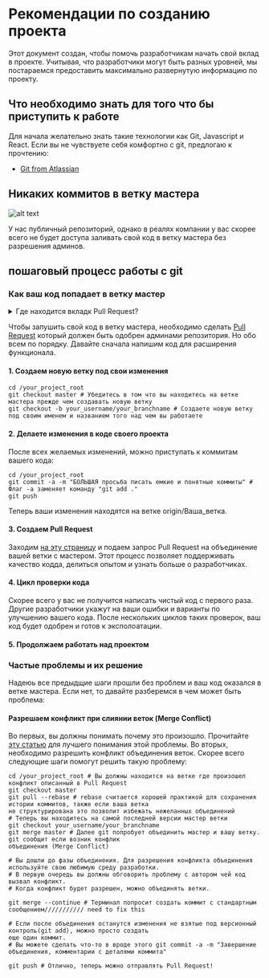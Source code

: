 # Рекомендации по созданию проекта

Этот документ создан, чтобы помочь разработчикам начать свой вклад в проекте. Учитывая, что разработчики могут быть разных уровней, 
мы постараемся предоставить максимально развернутую информацию по проекту.

## Что необходимо знать для того что бы приступить к работе

Для начала желательно знать такие технологии как Git, Javascript и React. Если вы не чувствуете себя комфортно с git, предлогаю 
к прочтению:

- [Git from Atlassian](https://www.atlassian.com/git/tutorials)

## Никаких коммитов в ветку мастера

![alt text](https://memegenerator.net/img/instances/55464448/one-does-not-simply-push-code-into-the-master-branch.jpg "Logo Title Text 1")

У нас публичный репозиторий, однако в реалях компании у вас скорее всего не будет доступа заливать свой код в ветку мастера
без разрешения админов. 

## пошаговый процесс работы с git

### Как ваш код попадает в ветку мастер

<details>
<summary>Где находится вкладк Pull Request?</summary>

![](https://lh3.googleusercontent.com/bLAED8yEcWixftjL2ZkRgjdgdIymZD8ZRyQokiONPLW6OPz76EH4iIYnJRJQhRr2GE_MYz7kzFV6oaEb3wKEtexkxHxQ4hjqN-5oMBV6QlNVVHMwy7Gp1BQUltzzXnnT4NnV2MSpQDGE25dcIL8ObJZcWB940-xd88Hd2iA5gFxxKRmIqrJoGBHGYfhMo_EBftkyAZwhc_HNODxMdqmp2CWuQJhRg_9gebV3vBlRqqZ0v4sUlb-GnL8Vqxz4yJf-2RB0Km5thji10WTGL7pUafF8ts_XClSLXV5S29vjeB4Wv92v8_cnwudhu-awJY3iAgZGGru7k6N0nRF4VAEkxUX_t9iODOK3QOBDL4BJrH93F7GoVUab5VVMvOBi-UO20uj-CQt5nRorvEstQQnkn9CtVV2XzVhLJ2egxCFAdcY8r1c4cv-4OoqWlpGT-CBr_AsUZfwxaVYe7q8CMtr80DZdABxmVDtA-6agzfIxKcA325oGxZ5s8y6aJREcwyfgrex3WmjHlt_CC-cc6i1wcbTuY4ydS14gmW2xaEYH-Lb-1wZMOrSunyYF6lVVWaWqg14F_MKNrjXo4tzVJe2uW8Oc5ghgCIgU4b0zcQgboqX0DFqwGOU1VR-R9Fs66fD44GczDElNcq0CMnGjZ2DWqhr9RO9k7kx9pgYDFJqC-vGmkgt0P9Gu2Wfj2XxDSA=w1000-h405-no?authuser=0)
 
</details>

Чтобы запушить свой код в ветку мастера, необходимо сделать [Pull Request](https://www.atlassian.com/git/tutorials/making-a-pull-request)
который должен быть одобрен админами репозитория.
Но обо всем по порядку. Давайте сначала напишим код для расширения функционала.


#### 1. Создаем новую ветку под свои изменения

```shell
cd /your_project_root  
git checkout master # Убедитесь в том что вы находитесь на ветке мастера прежде чем создавать новую ветку
git checkout -b your_username/your_branchname # Создаете новую ветку под своим именем и названием того над чем вы работаете
```

#### 2. Делаете изменения в коде своего проекта

После всех желаемых изменений, можно приступать к коммитам вашего кода:

```shell
cd /your_project_root
git commit -a -m "БОЛЬШАЯ просьба писать емкие и понятные коммиты" # Флаг -a заменяет команду "git add ."
git push
```

Теперь ваши изменения находятся на ветке origin/Ваша_ветка.

#### 3. Создаем Pull Request

Заходим [на эту страницу](https://github.com/Practiq-io/company-landing/compare) и подаем запрос Pull Request на объединение 
вашей ветки с мастером. Этот процесс позволяет поддерживать качество кодда, делиться опытом и узнать больше о разработчиках.

#### 4. Цикл проверки кода

Скорее всего у вас не получится написать чистый код с первого раза. Другие разработчики укажут на ваши ошибки и варианты по улучшению вашего кода.
После нескольких циклов таких проверок, ваш код будет одобрен и готов к эксполоатации.

#### 5. Продолжаем работать над проектом

### Частые проблемы и их решение

Надеюь все предыдщие шаги прошли без проблем и ваш код оказался в ветке мастера. Если нет, то давайте разберемся в чем может быть проблема:

#### Разрешаем конфликт при слиянии веток (Merge Conflict)

Во первых, вы должны понимать почему это произошло. Прочитайте [эту статью](https://www.atlassian.com/git/tutorials/using-branches/merge-conflicts) для лучшего понимания этой проблемы.
Во вторых, необходимо разрешить конфликт объединения веток. Скорее всего следующие шаги помогут решить такую проблему:

```shell
cd /your_project_root # Вы должны находится на ветке где произошел конфликт описанный в Pull Request
git checkout master
git pull --rebase # rebase считается хорошей практикой для сохранения истории коммитов, также если ваша ветка 
не структурирована это позволит избежать нежеланных объединений  
# Теперь вы находитесь на самой последней версии мастер ветки
git checkout your_username/your_branchname
git merge master # Далее git попробует объединить мастер и вашу ветку. git сообщит если возник конфлик 
объединения (Merge Conflict)

# Вы дошли до фазы объединения. Для разрешения конфликта объединения используйте свою любимую среду разработки.
# В первую очередь вы должны обговорить проблему с автором чей код вызвал конфликт.
# Когда конфликт будет разрешен, можно объединять ветки.

git merge --continue # Терминал попросит создать коммит с стандартным сообщением/////////// need to fix this

# Если после объединения останутся изменения не взятые под версионный контроль(git add), можно просто создать
еще один коммит.
# Вы можете сделать что-то в вроде этого git commit -a -m "Завершение объединения, комментарии с деталями коммита"

git push # Отлично, теперь можно отправлять Pull Request!
```
